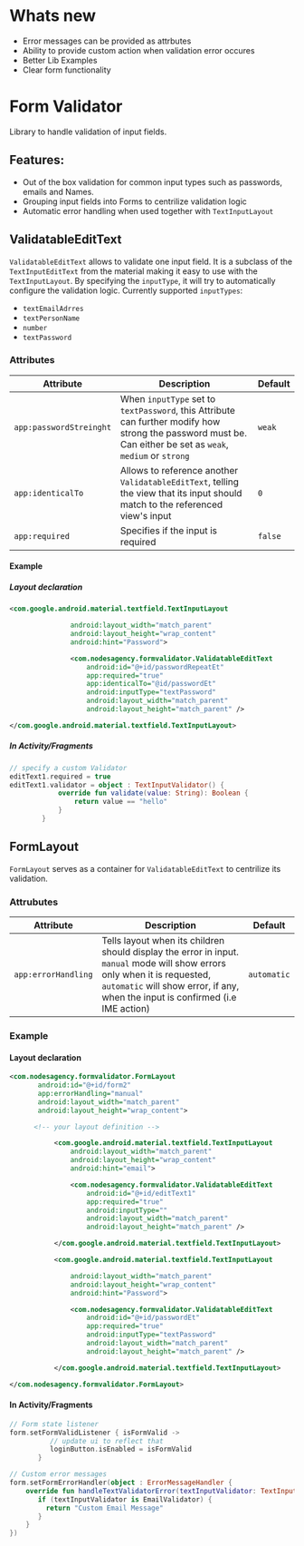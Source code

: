 # Whats new
  - Error messages can be provided as attrbutes
  - Ability to provide custom action when validation error occures
  - Better Lib Examples
  - Clear form functionality


# Form Validator
Library to handle validation of input fields.

## Features:
  - Out of the box validation for common input types such as passwords, emails and Names.
  - Grouping input fields into Forms to centrilize validation logic
  - Automatic error handling when used together with `TextInputLayout`



## ValidatableEditText
`ValidatableEditText` allows to validate one input field. It is a subclass of the `TextInputEditText` from the material making it easy to use with the `TextInputLayout`. By specifying the `inputType`, it will try to automatically configure the validation logic. Currently supported `inputTypes`:
  - `textEmailAdrres`
  - `textPersonName`
  - `number`
  - `textPassword`


### Attributes

  | Attribute | Description | Default |
  | --- | --- | --- |
  | `app:passwordStreinght` | When `inputType` set to `textPassword`, this Attribute can further modify how strong the password must be. Can either be set as `weak`, `medium` or `strong` | `weak` |
  | `app:identicalTo` | Allows to reference another `ValidatableEditText`, telling the view that its input should match to the referenced view's input  | `0` |
  | `app:required` | Specifies if the input is required  | `false` |

#### Example

##### Layout declaration
```xml
<com.google.android.material.textfield.TextInputLayout

               android:layout_width="match_parent"
               android:layout_height="wrap_content"
               android:hint="Password">

               <com.nodesagency.formvalidator.ValidatableEditText
                   android:id="@+id/passwordRepeatEt"
                   app:required="true"
                   app:identicalTo="@id/passwordEt"
                   android:inputType="textPassword"
                   android:layout_width="match_parent"
                   android:layout_height="match_parent" />

</com.google.android.material.textfield.TextInputLayout>
 ```

##### In Activity/Fragments

```kotlin
// specify a custom Validator
editText1.required = true
editText1.validator = object : TextInputValidator() {
            override fun validate(value: String): Boolean {
                return value == "hello"
            }
        }

```



## FormLayout
`FormLayout` serves as a container for `ValidatableEditText` to centrilize its validation.

### Attrubutes

| Attribute | Description | Default |
| --- | --- | --- |
| `app:errorHandling` | Tells layout when its children should display the error in input. `manual` mode will show errors only when it is requested, `automatic` will show error, if any, when the input is confirmed (i.e IME action)  | `automatic` |

### Example

#### Layout declaration

```xml
<com.nodesagency.formvalidator.FormLayout
       android:id="@+id/form2"
       app:errorHandling="manual"
       android:layout_width="match_parent"
       android:layout_height="wrap_content">

      <!-- your layout definition -->

           <com.google.android.material.textfield.TextInputLayout
               android:layout_width="match_parent"
               android:layout_height="wrap_content"
               android:hint="email">

               <com.nodesagency.formvalidator.ValidatableEditText
                   android:id="@+id/editText1"
                   app:required="true"
                   android:inputType=""
                   android:layout_width="match_parent"
                   android:layout_height="match_parent" />

           </com.google.android.material.textfield.TextInputLayout>

           <com.google.android.material.textfield.TextInputLayout

               android:layout_width="match_parent"
               android:layout_height="wrap_content"
               android:hint="Password">

               <com.nodesagency.formvalidator.ValidatableEditText
                   android:id="@+id/passwordEt"
                   app:required="true"
                   android:inputType="textPassword"
                   android:layout_width="match_parent"
                   android:layout_height="match_parent" />

           </com.google.android.material.textfield.TextInputLayout>

</com.nodesagency.formvalidator.FormLayout>


```

#### In Activity/Fragments
```kotlin
// Form state listener
form.setFormValidListener { isFormValid ->
          // update ui to reflect that
          loginButton.isEnabled = isFormValid
       }

// Custom error messages
form.setFormErrorHandler(object : ErrorMessageHandler {
    override fun handleTextValidatorError(textInputValidator: TextInputValidator): String {
       if (textInputValidator is EmailValidator) {
         return "Custom Email Message"
       }
    }
})
```
